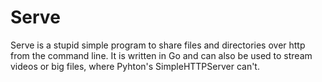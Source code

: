 # Serve

Serve is a stupid simple program to share files and directories over http from
the command line. It is written in Go and can also be used to stream videos or
big files, where Pyhton's SimpleHTTPServer can't.
